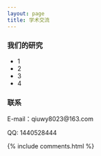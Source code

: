```yaml
---
layout: page
title: 学术交流
---
```


<h3> 我们的研究 </h3>

* 1
* 2
* 3
* 4


<h3> 联系 </h3>

<p> 
E-mail：qiuwy8023@163.com     
<p> 
QQ: 1440528444     
<p> 

{% include comments.html %}

